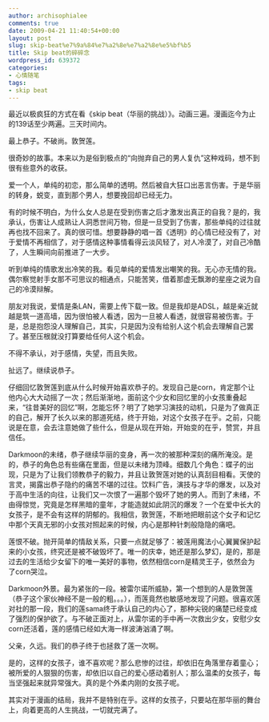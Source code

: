 ```yaml
---
author: archisophialee
comments: true
date: 2009-04-21 11:40:54+00:00
layout: post
slug: skip-beat%e7%9a%84%e7%a2%8e%e7%a2%8e%e5%bf%b5
title: Skip beat的碎碎念
wordpress_id: 639372
categories:
- 心情随笔
tags:
- skip beat
---
```


最近以极疯狂的方式在看《skip beat（华丽的挑战）》。动画三遍。漫画迄今为止的139话至少两遍。三天时间内。

 

最上恭子。不破尚。敦贺莲。

 

很奇妙的故事。本来以为是俗到极点的“向抛弃自己的男人复仇”这种戏码，想不到很有些意外的收获。

 

爱一个人，单纯的初恋，那么简单的透明。然后被自大狂口出恶言伤害。于是华丽的转身，蜕变，直到那个男人，想要挽回却已经无力。

 

有的时候不明白，为什么女人总是在受到伤害之后才激发出真正的自我？是的，我承认，伤害让人成熟让人洞悉世间万物，但是一旦受到了伤害，那些单纯的过往就再也找不回来了。真的很可惜。想要静静的唱一首《透明》的心情已经没有了，对于爱情不再相信了，对于感情这种事情看得云淡风轻了，对人冷漠了，对自己冷酷了，人生瞬间向前推进了一大步。

 

听到单纯的情歌发出冷笑的我。看见单纯的爱情发出嘲笑的我。无心亦无情的我。偶尔察觉射手女那不可思议的相通点，只能苦笑，借着那虚无飘渺的星座之说为自己的冷漠辩解。

 

朋友对我说，爱情是条LAN，需要上传下载一致。但是我却是ADSL，越是亲近就越是筑一道高墙，因为很怕被人看透，因为一旦被人看透，就很容易被伤害。于是，总是抱怨没人理解自己，其实，只是因为没有给别人这个机会去理解自己罢了。甚至压根就没打算要给任何人这个机会。

 

不得不承认，对于感情，失望，而且失败。

 

扯远了。继续说恭子。

 

仔细回忆敦贺莲到底从什么时候开始喜欢恭子的。发现自己是corn，肯定那个让他内心大大动摇了一次；然后渐渐地，面前这个少女和回忆里的小女孩重叠起来，“往昔美好的回忆”啊，怎能忘怀？明了了她学习演技的动机，只是为了做真正的自己，解开了长久以来的那道死结，终于开始，对这个女孩子在乎。之前，只能说是在意，会去注意她做了些什么，但是从现在开始，开始变的在乎，赞赏，并且信任。

 

Darkmoon的未绪，恭子继续华丽的变身，再一次的被那种深刻的痛所淹没。是的，恭子的角色总有些痛在里面，但是以未绪为顶峰。细数几个角色：蝶子的出现，只是为了让我们领教恭子的毅力，并且让敦贺莲对她的认真刮目相看。天使的言灵，揭露出恭子隐约的痛苦不堪的过往。饮料广告，演技与才华的爆发，以及对于高中生活的向往，让我们又一次恨了一遍那个毁坏了她的男人。而到了未绪，不由得惊觉，究竟是怎样黑暗的童年，才能造就如此阴沉的爆发？一个在爱中长大的女孩子，是不会有这样的阴郁的。我相信，敦贺莲，不断地把眼前这个女子和记忆中那个天真无邪的小女孩对照起来的时候，内心是那种针刺般隐隐的痛吧。

 

莲恨不破。抛开简单的情敌关系，只要一点就足够了：被莲用魔法小心翼翼保护起来的小女孩，终究还是被不破毁坏了。唯一的庆幸，她还是那么梦幻，是的，那是过去的生活给少女留下的唯一美好的事物，依然相信corn是精灵王子，依然会为了corn哭泣。

 

Darkmoon外景。最为紧张的一段。被雷尔诺所威胁，第一个想到的人是敦贺莲（恭子这个家伙神经不是一般的粗。。。），而莲竟然也敏感地发现了问题。很喜欢莲对社的那一段，我们的莲sama终于承认自己的内心了，那种尖锐的痛楚已经变成了强烈的保护欲了。与不破正面对上，从雷尔诺的手中再一次救出少女，安慰少女corn还活着，莲的感情已经如大海一样波涛汹涌了啊。

 

父亲，久远。我们的恭子终于也拯救了莲一次啊。

 

是的，这样的女孩子，谁不喜欢呢？那么悲惨的过往，却依旧在角落里存着童心；被所爱的人狠狠的伤害，却依旧以自己的爱心感动着别人；那么温柔的女孩子，每当坚强起来就异常强大。真的是个外柔内刚的女孩子呢。

 

其实对于漫画的结局，我并不是特别在乎。这样的女孩子，只要站在那华丽的舞台上，向着更高的人生挑战，一切就完满了。

